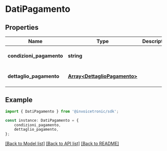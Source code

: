 # DatiPagamento


## Properties

Name | Type | Description | Notes
------------ | ------------- | ------------- | -------------
**condizioni_pagamento** | **string** |  | [optional] [default to undefined]
**dettaglio_pagamento** | [**Array&lt;DettaglioPagamento&gt;**](DettaglioPagamento.md) |  | [optional] [default to undefined]

## Example

```typescript
import { DatiPagamento } from '@invoicetronic/sdk';

const instance: DatiPagamento = {
    condizioni_pagamento,
    dettaglio_pagamento,
};
```

[[Back to Model list]](../README.md#documentation-for-models) [[Back to API list]](../README.md#documentation-for-api-endpoints) [[Back to README]](../README.md)
